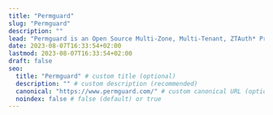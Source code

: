 ```yaml
---
title: "Permguard"
slug: "Permguard"
description: ""
lead: "Permguard is an Open Source Multi-Zone, Multi-Tenant, ZTAuth* Provider"
date: 2023-08-07T16:33:54+02:00
lastmod: 2023-08-07T16:33:54+02:00
draft: false
seo:
  title: "Permguard" # custom title (optional)
  description: "" # custom description (recommended)
  canonical: "https://www.permguard.com/" # custom canonical URL (optional)
  noindex: false # false (default) or true
---
```

